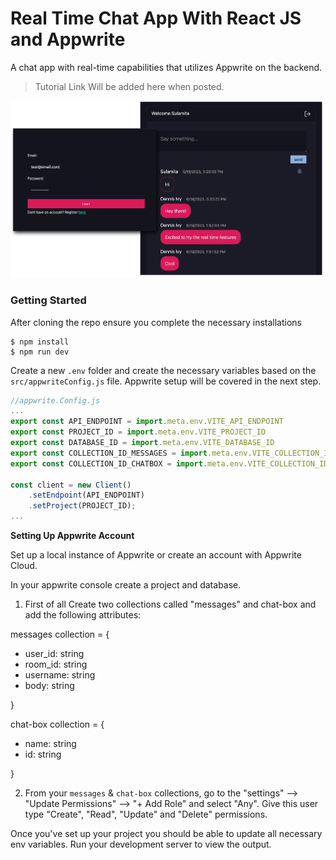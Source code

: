 # Real Time Chat App With React JS and Appwrite

A chat app with real-time capabilities that utilizes Appwrite on the backend.

> Tutorial Link Will be added here when posted.

<img src="images/demo.png"/>

### Getting Started

After cloning the repo ensure you complete the necessary installations

```
$ npm install
$ npm run dev
```

Create a new `.env` folder and create the necessary variables based on the `src/appwriteConfig.js` file. Appwrite setup will be covered in the next step.

```js
//appwrite.Config.js
...
export const API_ENDPOINT = import.meta.env.VITE_API_ENDPOINT
export const PROJECT_ID = import.meta.env.VITE_PROJECT_ID
export const DATABASE_ID = import.meta.env.VITE_DATABASE_ID
export const COLLECTION_ID_MESSAGES = import.meta.env.VITE_COLLECTION_ID_MESSAGES
export const COLLECTION_ID_CHATBOX = import.meta.env.VITE_COLLECTION_ID_CHATBOX

const client = new Client()
    .setEndpoint(API_ENDPOINT)
    .setProject(PROJECT_ID);
...
```

**Setting Up Appwrite Account**

Set up a local instance of Appwrite or create an account with Appwrite Cloud.

In your appwrite console create a project and database.

1. First of all Create two collections called "messages" and chat-box and add the following attributes:

messages collection = {

- user_id: string
- room_id: string
- username: string
- body: string

}

chat-box collection = {

- name: string
- id: string

}

2. From your `messages` & `chat-box` collections, go to the "settings" --> "Update Permissions" --> "+ Add Role" and select "Any". Give this user type "Create", "Read", "Update" and "Delete" permissions.

Once you've set up your project you should be able to update all necessary env variables.
Run your development server to view the output.
